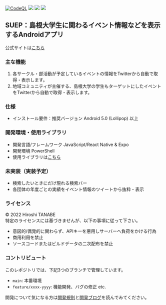 [![CodeQL](https://github.com/htnabe/SUEP/actions/workflows/codeql-analysis.yml/badge.svg)](https://github.com/htnabe/SUEP/actions/workflows/codeql-analysis.yml)
<img src="https://img.shields.io/badge/Javascript-276DC3.svg?logo=javascript&style=flat">
<img src="https://img.shields.io/badge/-React Native-555.svg?logo=react&style=flat">
<img src="https://img.shields.io/badge/-Expo-333.svg?logo=expo&style=flat">

## SUEP：島根大学生に関わるイベント情報などを表示するAndroidアプリ

公式サイトは[こちら](https://suep.netlify.app/)

### 主な機能
1. 各サークル・部活動が予定しているイベントの情報をTwitterから自動で取得・表示します。
2. 地域コミュニティが主催する、島根大学の学生もターゲットにしたイベントをTwitterから自動で取得・表示します。

### 仕様
- インストール要件：推奨バージョン Android 5.0 (Lollipop) 以上

### 開発環境・使用ライブラリ
- 開発言語/フレームワーク JavaScript/React Native & Expo
- 開発環境 PowerShell
- 使用ライブラリは[こちら](https://github.com/htnabe/SUEP/blob/main/screens/otherScreens/assets/license.json)

### 未実装（実装予定）
- 検索したいときにだけ現れる検索バー
- 各団体の年度ごとの実績をイベント情報のツイートから抜粋・表示

### ライセンス
© 2022 Hiroshi TANABE<br>
特定のライセンスには基づきませんが、以下の事項に従って下さい。
- 意図的/偶発的に関わらず、APIキーを悪用しサーバーへ負荷をかける行為
- 商用利用を禁止
- ソースコードまたはビルドデータの二次配布を禁止

### コントリビュート
このレポジトリでは、下記3つのブランチで管理しています。
- `main`: 本番環境
- `feature/xxxx-yyyy`: 機能開発、バグの修正 etc.

開発について気になる方は[開発規則](https://suep.netlify.app/post/regulationofcontribution/)と[開発ブログ](https://suep.netlify.app/post/regulationofcontribution/)を読んでみてください。
